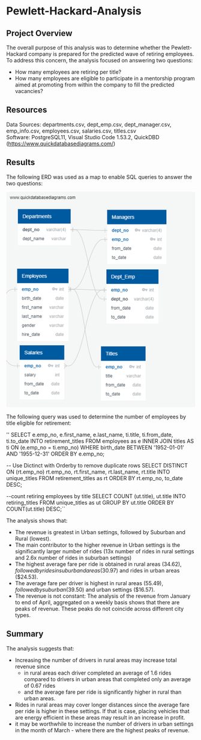 # Pewlett-Hackard-Analysis

## Project Overview
The overall purpose of this analysis was to determine whether the Pewlett-Hackard company is prepared for the predicted wave of retiring employees.  To address this concern, the analysis focused on answering two questions:
- How many employees are retiring per title?
- How many employees are eligible to participate in a mentorship program aimed at promoting from within the company to fill the predicted vacancies?

## Resources
Data Sources: departments.csv, dept_emp.csv, dept_manager.csv, emp_info.csv, employees.csv, salaries.csv, titles.csv  
Software: PostgreSQL11, Visual Studio Code 1.53.2, QuickDBD (https://www.quickdatabasediagrams.com/)

## Results

The following ERD was used as a map to enable SQL queries to answer the two questions:

![](Analysis/EmployeeDB.png) 

The following query was used to determine the number of employees by title eligible for retirement:

'' SELECT e.emp_no,
	e.first_name,
	e.last_name,
	ti.title,
	ti.from_date,
	ti.to_date
INTO retirement_titles
FROM employees as e
	INNER JOIN titles AS ti
		ON (e.emp_no = ti.emp_no)
WHERE birth_date BETWEEN '1952-01-01' AND '1955-12-31'
ORDER BY e.emp_no;

-- Use Dictinct with Orderby to remove duplicate rows
SELECT DISTINCT ON (rt.emp_no) rt.emp_no,
rt.first_name,
rt.last_name,
rt.title
INTO unique_titles
FROM retirement_titles as rt
ORDER BY rt.emp_no, to_date DESC;

--count retiring employees by title
SELECT COUNT (ut.title), ut.title
INTO retiring_titles
FROM unique_titles as ut
GROUP BY ut.title
ORDER BY COUNT(ut.title) DESC;``

The analysis shows that:

- The revenue is greatest in Urban settings, followed by Suburban and Rural (lowest).
- The main contributor to the higher revenue in Urban settings is the significantly larger number of rides (13x number of rides in rural settings and 2.6x number of rides in suburban settings)
- The highest average fare per ride is obtained in rural areas ($34.62), followed by rides in suburband areas ($30.97) and rides in urban areas ($24.53).
- The average fare per driver is highest in rural areas ($55.49), followed by suburban ($39.50) and urban settings ($16.57).
- The revenue is not constant:  The analysis of the revenue from January to end of April, aggregated on a weekly basis shows that there are peaks of revenue.  These peaks do not coincide across different city types.

## Summary

The analysis suggests that:
- Increasing the number of drivers in rural areas may increase total revenue since 
    - in rural areas each driver completed an average of 1.6 rides compared to drivers in urban areas that completed only an average of 0.67 rides 
    - and the average fare per ride is significantly higher in rural than urban areas. 
- Rides in rural areas may cover longer distances since the average fare per ride is higher in these settings.  If that is case, placing vehicles that are energy efficient in these areas may result in an increase in profit.
- it may be worthwhile to increase the number of drivers in urban settings in the month of March - where there are the highest peaks of revenue.
